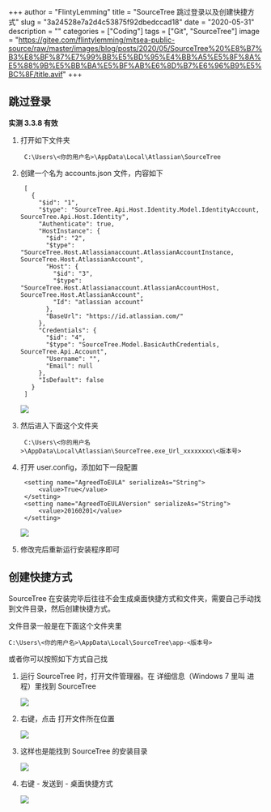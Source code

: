 +++
author = "FlintyLemming"
title = "SourceTree 跳过登录以及创建快捷方式"
slug = "3a24528e7a2d4c53875f92dbedccad18"
date = "2020-05-31"
description = ""
categories = ["Coding"]
tags = ["Git", "SourceTree"]
image = "https://gitee.com/flintylemming/mitsea-public-source/raw/master/images/blog/posts/2020/05/SourceTree%20%E8%B7%B3%E8%BF%87%E7%99%BB%E5%BD%95%E4%BB%A5%E5%8F%8A%E5%88%9B%E5%BB%BA%E5%BF%AB%E6%8D%B7%E6%96%B9%E5%BC%8F/title.avif"
+++

## 跳过登录

**实测 3.3.8 有效**

1. 打开如下文件夹

        C:\Users\<你的用户名>\AppData\Local\Atlassian\SourceTree

2. 创建一个名为 accounts.json 文件，内容如下

        [
          {
            "$id": "1",
            "$type": "SourceTree.Api.Host.Identity.Model.IdentityAccount, SourceTree.Api.Host.Identity",
            "Authenticate": true,
            "HostInstance": {
              "$id": "2",
              "$type": "SourceTree.Host.Atlassianaccount.AtlassianAccountInstance, SourceTree.Host.AtlassianAccount",
              "Host": {
                "$id": "3",
                "$type": "SourceTree.Host.Atlassianaccount.AtlassianAccountHost, SourceTree.Host.AtlassianAccount",
                "Id": "atlassian account"
              },
              "BaseUrl": "https://id.atlassian.com/"
            },
            "Credentials": {
              "$id": "4",
              "$type": "SourceTree.Model.BasicAuthCredentials, SourceTree.Api.Account",
              "Username": "",
              "Email": null
            },
            "IsDefault": false
          }
        ]

    ![](https://gitee.com/flintylemming/mitsea-public-source/raw/master/images/blog/posts/2020/05/SourceTree%20%E8%B7%B3%E8%BF%87%E7%99%BB%E5%BD%95%E4%BB%A5%E5%8F%8A%E5%88%9B%E5%BB%BA%E5%BF%AB%E6%8D%B7%E6%96%B9%E5%BC%8F/1.avif)

3. 然后进入下面这个文件夹

        C:\Users\<你的用户名>\AppData\Local\Atlassian\SourceTree.exe_Url_xxxxxxxx\<版本号>

4. 打开 user.config，添加如下一段配置

        <setting name="AgreedToEULA" serializeAs="String">
            <value>True</value>
        </setting>
        <setting name="AgreedToEULAVersion" serializeAs="String">
            <value>20160201</value>
        </setting>

    ![](https://gitee.com/flintylemming/mitsea-public-source/raw/master/images/blog/posts/2020/05/SourceTree%20%E8%B7%B3%E8%BF%87%E7%99%BB%E5%BD%95%E4%BB%A5%E5%8F%8A%E5%88%9B%E5%BB%BA%E5%BF%AB%E6%8D%B7%E6%96%B9%E5%BC%8F/2.avif)

5. 修改完后重新运行安装程序即可

## 创建快捷方式

SourceTree 在安装完毕后往往不会生成桌面快捷方式和文件夹，需要自己手动找到文件目录，然后创建快捷方式。

文件目录一般是在下面这个文件夹里

    C:\Users\<你的用户名>\AppData\Local\SourceTree\app-<版本号>

或者你可以按照如下方式自己找

1. 运行 SourceTree 时，打开文件管理器。在 详细信息（Windows 7 里叫 进程）里找到 SourceTree

    ![](https://gitee.com/flintylemming/mitsea-public-source/raw/master/images/blog/posts/2020/05/SourceTree%20%E8%B7%B3%E8%BF%87%E7%99%BB%E5%BD%95%E4%BB%A5%E5%8F%8A%E5%88%9B%E5%BB%BA%E5%BF%AB%E6%8D%B7%E6%96%B9%E5%BC%8F/3.avif)

2. 右键，点击 打开文件所在位置

    ![](https://gitee.com/flintylemming/mitsea-public-source/raw/master/images/blog/posts/2020/05/SourceTree%20%E8%B7%B3%E8%BF%87%E7%99%BB%E5%BD%95%E4%BB%A5%E5%8F%8A%E5%88%9B%E5%BB%BA%E5%BF%AB%E6%8D%B7%E6%96%B9%E5%BC%8F/4.avif)

3. 这样也是能找到 SourceTree 的安装目录

    ![](https://gitee.com/flintylemming/mitsea-public-source/raw/master/images/blog/posts/2020/05/SourceTree%20%E8%B7%B3%E8%BF%87%E7%99%BB%E5%BD%95%E4%BB%A5%E5%8F%8A%E5%88%9B%E5%BB%BA%E5%BF%AB%E6%8D%B7%E6%96%B9%E5%BC%8F/5.avif)

4. 右键 - 发送到 - 桌面快捷方式

    ![](https://gitee.com/flintylemming/mitsea-public-source/raw/master/images/blog/posts/2020/05/SourceTree%20%E8%B7%B3%E8%BF%87%E7%99%BB%E5%BD%95%E4%BB%A5%E5%8F%8A%E5%88%9B%E5%BB%BA%E5%BF%AB%E6%8D%B7%E6%96%B9%E5%BC%8F/6.avif)
